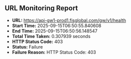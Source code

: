 ## URL Monitoring Report

- **URL:** https://api-gw1-prod1.fisglobal.com/gw/v1/health
- **Start Time:** 2025-09-15T06:50:55.840608
- **End Time:** 2025-09-15T06:50:56.148547
- **Total Time Taken:** 0.307939 seconds
- **HTTP Status Code:** 403
- **Status:** Failure
- **Failure Reason:** HTTP Status Code: 403
